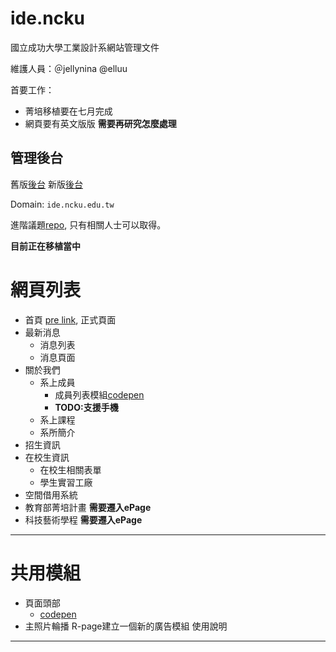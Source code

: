 # ide.ncku
國立成功大學工業設計系網站管理文件

維護人員：＠jellynina @elluu

首要工作：
- 菁培移植要在七月完成
- 網頁要有英文版版  **需要再研究怎麼處理**

## 管理後台

舊版[後台](http://bgc004.web.ncku.edu.tw/admin/main.php)
新版[後台](http://bgc004.web3.ncku.edu.tw/platform/home.php)

Domain: `ide.ncku.edu.tw`

進階議題[repo](https://github.com/jellynina/ideAdminZone), 只有相關人士可以取得。

**目前正在移植當中**

# 網頁列表

- 首頁 [pre link](http://bgc004.web.ncku.edu.tw/bin/home.php), 正式頁面
- 最新消息
  - 消息列表
  - 消息頁面
- 關於我們
  - 系上成員
    - 成員列表模組[codepen](https://codepen.io/jellynina/pen/wqrpKb)
    - **TODO:支援手機**
  - 系上課程
  - 系所簡介
- 招生資訊
- 在校生資訊
  - 在校生相關表單
  - 學生實習工廠
- 空間借用系統
- 教育部菁培計畫 **需要遷入ePage**
- 科技藝術學程 **需要遷入ePage**

------

# 共用模組

- 頁面頭部
  - [codepen](https://codepen.io/jellynina/pen/KvqJrJ)
- 主照片輪播
  R-page建立一個新的廣告模組 使用說明


------


